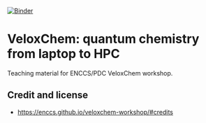 [![Binder](https://mybinder.org/badge_logo.svg)](https://mybinder.org/v2/gh/ENCCS/veloxchem-workshop/master?urlpath=lab%2Ftree%2Fcontent%2Fnotebooks%2Ffirst-steps.ipynb)

# VeloxChem: quantum chemistry from laptop to HPC

Teaching material for ENCCS/PDC VeloxChem workshop.

## Credit and license

- https://enccs.github.io/veloxchem-workshop/#credits
